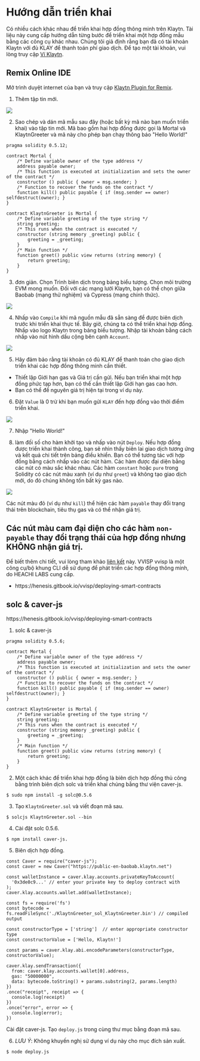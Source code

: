 # Hướng dẫn triển khai

Có nhiều cách khác nhau để triển khai hợp đồng thông minh trên Klaytn. Tài liệu này cung cấp hướng dẫn từng bước để triển khai một hợp đồng mẫu bằng các công cụ khác nhau. Chúng tôi giả định rằng bạn đã có tài khoản Klaytn với đủ KLAY để thanh toán phí giao dịch. Để tạo một tài khoản, vui lòng truy cập [Ví Klaytn](../../tools/wallets/klaytn-wallet.md).

## Remix Online IDE <a id="remix-ide"></a>

Mở trình duyệt internet của bạn và truy cập [Klaytn Plugin for Remix](https://ide.klaytn.foundation).

1. Thêm tập tin mới.

![](/img/build/smart-contracts/01_deployment_ide.png)

2. Sao chép và dán mã mẫu sau đây (hoặc bất kỳ mã nào bạn muốn triển khai) vào tập tin mới. Mã bao gồm hai hợp đồng được gọi là Mortal và KlaytnGreeter và mã này cho phép bạn chạy thông báo "Hello World!"

```
pragma solidity 0.5.12;

contract Mortal {
    /* Define variable owner of the type address */
    address payable owner;
    /* This function is executed at initialization and sets the owner of the contract */
    constructor () public { owner = msg.sender; }
    /* Function to recover the funds on the contract */
    function kill() public payable { if (msg.sender == owner) selfdestruct(owner); }
}

contract KlaytnGreeter is Mortal {
    /* Define variable greeting of the type string */
    string greeting;
    /* This runs when the contract is executed */
    constructor (string memory _greeting) public {
        greeting = _greeting;
    }
    /* Main function */
    function greet() public view returns (string memory) {
        return greeting;
    }
}
```

3. đơn giản. Chọn Trình biên dịch trong bảng biểu tượng. Chọn môi trường EVM mong muốn. Đối với các mạng lưới Klaytn, bạn có thể chọn giữa Baobab (mạng thử nghiệm) và Cypress (mạng chính thức).

![](/img/build/smart-contracts/02_deployment_compile.png)

4. Nhấp vào `Compile` khi mã nguồn mẫu đã sẵn sàng để được biên dịch trước khi triển khai thực tế. Bây giờ, chúng ta có thể triển khai hợp đồng. Nhấp vào logo Klaytn trong bảng biểu tượng. Nhập tài khoản bằng cách nhấp vào nút hình dấu cộng bên cạnh `Account`.

![](/img/build/smart-contracts/05_deployment_account.png)

5. Hãy đảm bảo rằng tài khoản có đủ KLAY để thanh toán cho giao dịch triển khai các hợp đồng thông minh cần thiết.

- Thiết lập Giới hạn gas và Giá trị cần gửi. Nếu bạn triển khai một hợp đồng phức tạp hơn, bạn có thể cần thiết lập Giới hạn gas cao hơn.
- Bạn có thể để nguyên giá trị hiện tại trong ví dụ này.

6. Đặt `Value` là 0 trừ khi bạn muốn gửi `KLAY` đến hợp đồng vào thời điểm triển khai.

![](/img/build/smart-contracts/03_deployment_hello.png)

7. Nhập "Hello World!"

8. làm đối số cho hàm khởi tạo và nhấp vào nút `Deploy`. Nếu hợp đồng được triển khai thành công, bạn sẽ nhìn thấy biên lai giao dịch tương ứng và kết quả chi tiết trên bảng điều khiển. Bạn có thể tương tác với hợp đồng bằng cách nhấp vào các nút hàm. Các hàm được đại diện bằng các nút có màu sắc khác nhau. Các hàm `constant` hoặc `pure` trong Solidity có các nút màu xanh (ví dụ như `greet`) và không tạo giao dịch mới, do đó chúng không tốn bất kỳ gas nào.

![](/img/build/smart-contracts/06_deployment_functions.png)

Các nút màu đỏ (ví dụ như `kill`) thể hiện các hàm `payable` thay đổi trạng thái trên blockchain, tiêu thụ gas và có thể nhận giá trị.

## Các nút màu cam đại diện cho các hàm `non-payable` thay đổi trạng thái của hợp đồng nhưng KHÔNG nhận giá trị.

Để biết thêm chi tiết, vui lòng tham khảo [liên kết](../ide-and-tools/ide-and-tools.md) này. VVISP <a id="vvisp"></a> vvisp là một công cụ/bộ khung CLI dễ sử dụng để phát triển các hợp đồng thông minh, do HEACHI LABS cung cấp.

- https\://henesis.gitbook.io/vvisp/deploying-smart-contracts

## solc & caver-js <a id="solc-caver-js"></a>

https\://henesis.gitbook.io/vvisp/deploying-smart-contracts

1. solc & caver-js <a id="solc-caver-js"></a>

```
pragma solidity 0.5.6;

contract Mortal {
    /* Define variable owner of the type address */
    address payable owner;
    /* This function is executed at initialization and sets the owner of the contract */
    constructor () public { owner = msg.sender; }
    /* Function to recover the funds on the contract */
    function kill() public payable { if (msg.sender == owner) selfdestruct(owner); }
}

contract KlaytnGreeter is Mortal {
    /* Define variable greeting of the type string */
    string greeting;
    /* This runs when the contract is executed */
    constructor (string memory _greeting) public {
        greeting = _greeting;
    }
    /* Main function */
    function greet() public view returns (string memory) {
        return greeting;
    }
}
```

2. Một cách khác để triển khai hợp đồng là biên dịch hợp đồng thủ công bằng trình biên dịch solc và triển khai chúng bằng thư viện caver-js.

```
$ sudo npm install -g solc@0.5.6
```

3. Tạo `KlaytnGreeter.sol` và viết đoạn mã sau.

```
$ solcjs KlaytnGreeter.sol --bin
```

4. Cài đặt solc 0.5.6.

```
$ npm install caver-js.
```

5. Biên dịch hợp đồng.

```
const Caver = require("caver-js");
const caver = new Caver("https://public-en-baobab.klaytn.net")

const walletInstance = caver.klay.accounts.privateKeyToAccount(
  '0x3de0c9...' // enter your private key to deploy contract with
);
caver.klay.accounts.wallet.add(walletInstance);

const fs = require('fs')
const bytecode = fs.readFileSync('./KlaytnGreeter_sol_KlaytnGreeter.bin') // compiled output

const constructorType = ['string']  // enter appropriate constructor type
const constructorValue = ['Hello, Klaytn!']

const params = caver.klay.abi.encodeParameters(constructorType, constructorValue);

caver.klay.sendTransaction({
  from: caver.klay.accounts.wallet[0].address,
  gas: "50000000",
  data: bytecode.toString() + params.substring(2, params.length)
})
.once("receipt", receipt => {
  console.log(receipt)
})
.once("error", error => {
  console.log(error);
})
```

Cài đặt caver-js. Tạo `deploy.js` trong cùng thư mục bằng đoạn mã sau.

6. _LƯU Ý_: Không khuyến nghị sử dụng ví dụ này cho mục đích sản xuất.

```
$ node deploy.js
```

